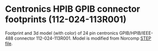 # Centronics HPIB GPIB connector footprints (112-024-113R001)

Footprint and 3d model (with color) of 24 pin centronics GPIB/HPIB/IEEE-488 connector 112-024-113R001. Model is modified from Norcomp [STEP file](https://www.norcomp.net/series/112-series).
